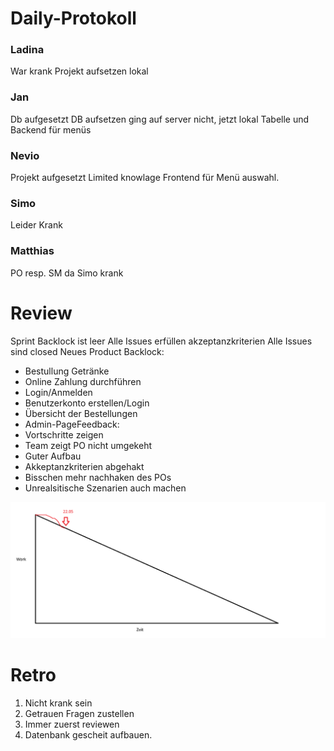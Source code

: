 # Daily-Protokoll

### Ladina

War krank
Projekt aufsetzen lokal

### Jan

Db aufgesetzt
DB aufsetzen ging auf server nicht, jetzt lokal
Tabelle und Backend für menüs

### Nevio

Projekt aufgesetzt
Limited knowlage
Frontend für Menü auswahl.

### Simo

Leider Krank

### Matthias

PO resp. SM da Simo krank


# Review

Sprint Backlock ist leer
Alle Issues erfüllen akzeptanzkriterien
Alle Issues sind closed
Neues Product
Backlock:
- Bestullung Getränke
- Online Zahlung durchführen
- Login/Anmelden
- Benutzerkonto erstellen/Login
- Übersicht der Bestellungen
- Admin-PageFeedback:
- Vortschritte zeigen
- Team zeigt PO nicht umgekeht
- Guter Aufbau
- Akkeptanzkriterien abgehakt
- Bisschen mehr nachhaken des POs
- Unrealsitische Szenarien auch machen


![Burndown Chart vom 22.05.2025](./Burndown-chart-22-05-25.png)



# Retro

1. Nicht krank sein
2. Getrauen Fragen zustellen
3. Immer zuerst reviewen
4. Datenbank gescheit aufbauen.
